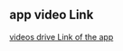 ## app video Link
[videos drive Link of the app]([https://drive.google.com/file/d/1l4ebi5VW3jFCqqFhx0nRWXktggJyJIGv/view?usp=drive_link])
